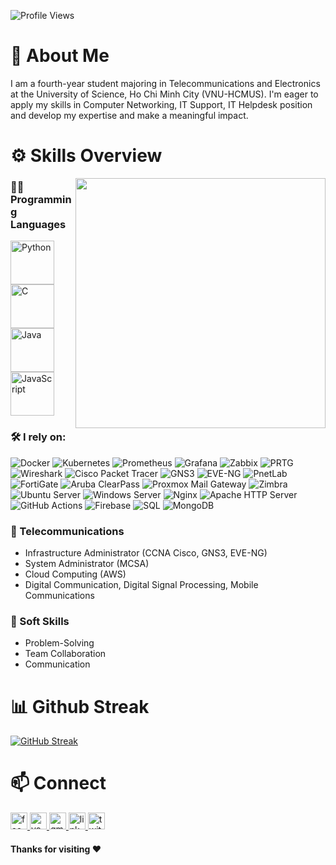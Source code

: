 <p align="left"> <img src="https://komarev.com/ghpvc/?username=tuannguyenba&label=Profile%20views&color=0e75b6&style=flat" alt="Profile Views" /> </p>

# 🚀 About Me
I am a fourth-year student majoring in Telecommunications and Electronics at the University of Science, Ho Chi Minh City (VNU-HCMUS). 
I'm eager to apply my skills in Computer Networking, IT Support, IT Helpdesk position and develop my expertise and make a meaningful impact.

# ⚙️ Skills Overview
<img align='right' src="https://camo.githubusercontent.com/130ffc354b6ee3c8c9e506276e598bf4e19ea7950df203dacf6aeee4fc543a50/68747470733a2f2f616e616c7974696373696e6469616d61672e636f6d2f77702d636f6e74656e742f75706c6f6164732f323031382f31322f646576656c6f7065722d6472696262626c652e676966" width="400">

### 👨‍💻 Programming Languages
<p>
  <a href="https://www.python.org/" target="_blank">
    <img src="https://cdn.jsdelivr.net/gh/devicons/devicon/icons/python/python-original.svg" alt="Python" width="70" height="70"/>
  </a>
  <a href="https://devdocs.io/c/" target="_blank">
    <img src="https://cdn.jsdelivr.net/gh/devicons/devicon/icons/c/c-original.svg" alt="C" width="70" height="70"/>
  </a>
  <a href="https://www.java.com/" target="_blank">
    <img src="https://cdn.jsdelivr.net/gh/devicons/devicon/icons/java/java-original.svg" alt="Java" width="70" height="70"/>
  </a>
  <a href="https://developer.mozilla.org/en-US/docs/Web/JavaScript" target="_blank">
    <img src="https://cdn.jsdelivr.net/gh/devicons/devicon/icons/javascript/javascript-original.svg" alt="JavaScript" width="70" height="70"/>
  </a>
</p>

### 🛠 I rely on:  
![Docker](https://img.shields.io/badge/-Docker-blue?logo=docker&logoColor=white) ![Kubernetes](https://img.shields.io/badge/-Kubernetes-326ce5?logo=kubernetes&logoColor=white) ![Prometheus](https://img.shields.io/badge/-Prometheus-e6522c?logo=prometheus&logoColor=white) ![Grafana](https://img.shields.io/badge/-Grafana-f46800?logo=grafana&logoColor=white) ![Zabbix](https://img.shields.io/badge/-Zabbix-DC382D?logo=zabbix&logoColor=white) ![PRTG](https://img.shields.io/badge/-PRTG%20Network%20Monitor-ffcc00?logo=windows&logoColor=black) ![Wireshark](https://img.shields.io/badge/-Wireshark-1679A7?logo=wireshark&logoColor=white) ![Cisco Packet Tracer](https://img.shields.io/badge/-Cisco%20Packet%20Tracer-1ba0d7?logo=cisco&logoColor=white) ![GNS3](https://img.shields.io/badge/-GNS3-2c3e50?logo=gns3&logoColor=white) ![EVE-NG](https://img.shields.io/badge/-EVE--NG-1f1f1f?logo=linux&logoColor=white) ![PnetLab](https://img.shields.io/badge/-PnetLab-003366?logo=proxmox&logoColor=white) ![FortiGate](https://img.shields.io/badge/-FortiGate-EE3124?logo=fortinet&logoColor=white) ![Aruba ClearPass](https://img.shields.io/badge/-Aruba%20ClearPass-FF6600?logo=aruba&logoColor=white) ![Proxmox Mail Gateway](https://img.shields.io/badge/-Proxmox%20Mail%20Gateway-E57000?logo=proxmox&logoColor=white) ![Zimbra](https://img.shields.io/badge/-Zimbra-DA1F26?logo=zimbra&logoColor=white) ![Ubuntu Server](https://img.shields.io/badge/-Ubuntu%20Server-E95420?logo=ubuntu&logoColor=white) ![Windows Server](https://img.shields.io/badge/-Windows%20Server-0078D6?logo=windows&logoColor=white) ![Nginx](https://img.shields.io/badge/-Nginx-009639?logo=nginx&logoColor=white) ![Apache HTTP Server](https://img.shields.io/badge/-Apache%20HTTP%20Server-D22128?logo=apache&logoColor=white) ![GitHub Actions](https://img.shields.io/badge/-GitHub%20Actions-2088FF?logo=githubactions&logoColor=white) ![Firebase](https://img.shields.io/badge/-Firebase-FFCA28?logo=firebase&logoColor=black) ![SQL](https://img.shields.io/badge/-SQL-4479A1?logo=mysql&logoColor=white) ![MongoDB](https://img.shields.io/badge/-MongoDB-47A248?logo=mongodb&logoColor=white)   

### 📡 Telecommunications
<ul>
  <li>Infrastructure Administrator (CCNA Cisco, GNS3, EVE-NG)</li>
  <li>System Administrator (MCSA)</li>
  <li>Cloud Computing (AWS)</li>
  <li>Digital Communication, Digital Signal Processing, Mobile Communications</li>
</ul>

### 🤝 Soft Skills
<ul>
  <li>Problem-Solving</li>
  <li>Team Collaboration</li>
  <li>Communication</li>
</ul>

# 📊 Github Streak
[![GitHub Streak](https://streak-stats.demolab.com/?user=MnTrinfs)](https://git.io/streak-stats)


# 📫 Connect
<p>
    <a href="https://www.facebook.com/minhtri.nguyenngoc.3572" target="_blank">
        <img src="https://img.shields.io/static/v1?message=Facebook&logo=facebook&label=&color=1877F2&logoColor=white&labelColor=&style=for-the-badge" height="27" alt="facebook logo"  />
    </a>
    <a href="https://www.youtube.com/@davidnguyen7897" target="_blank">
        <img src="https://img.shields.io/static/v1?message=Youtube&logo=youtube&label=&color=FF0000&logoColor=white&labelColor=&style=for-the-badge" height="27" alt="youtube logo"  />
      </a>
    <a href="mailto:bthong45@gmail.com" target="_blank">
        <img src="https://img.shields.io/static/v1?message=Gmail&logo=gmail&label=&color=D14836&logoColor=white&labelColor=&style=for-the-badge" height="27" alt="gmail logo"  />
    </a>
    <a href="https://www.linkedin.com/in/nguynngcminhtr7" target="_blank">
        <img src="https://img.shields.io/static/v1?message=LinkedIn&logo=linkedin&label=&color=0077B5&logoColor=white&labelColor=&style=for-the-badge" height="27" alt="linkedin logo"  />
    </a>
    <a href="https://x.com/NguynNgcMinhTr7" target="_blank">
        <img src="https://img.shields.io/static/v1?message=Twitter&logo=twitter&label=&color=1DA1F2&logoColor=white&labelColor=&style=for-the-badge" height="27" alt="twitter logo"  />
    </a>
</p>

#### Thanks for visiting :heart:
